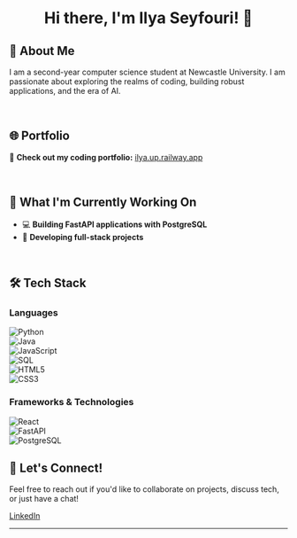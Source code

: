 <h1 align="center">Hi there, I'm Ilya Seyfouri! 👋</h1>

<h2>💫 About Me</h2>

I am a second-year computer science student at Newcastle University. I am passionate about exploring the realms of coding, building robust applications, and the era of AI.

<br>

## 🌐 Portfolio

🔗 **Check out my coding portfolio:** [ilya.up.railway.app](https://ilya.up.railway.app)

<br>


## 🚀 What I'm Currently Working On

- 💻 **Building FastAPI applications with PostgreSQL**  
- 🔧 **Developing full-stack projects**

<br>

## 🛠️ Tech Stack

### Languages

![Python](https://img.shields.io/badge/Python-3776AB?style=for-the-badge&logo=python&logoColor=white)  
![Java](https://img.shields.io/badge/Java-ED8B00?style=for-the-badge&logo=openjdk&logoColor=white)  
![JavaScript](https://img.shields.io/badge/JavaScript-F7DF1E?style=for-the-badge&logo=javascript&logoColor=black)  
![SQL](https://img.shields.io/badge/SQL-336791?style=for-the-badge&logo=postgresql&logoColor=white)  
![HTML5](https://img.shields.io/badge/HTML5-E34F26?style=for-the-badge&logo=html5&logoColor=white)  
![CSS3](https://img.shields.io/badge/CSS3-1572B6?style=for-the-badge&logo=css3&logoColor=white)  




### Frameworks & Technologies

![React](https://img.shields.io/badge/React-20232A?style=for-the-badge&logo=react&logoColor=61DAFB)  
![FastAPI](https://img.shields.io/badge/FastAPI-005571?style=for-the-badge&logo=fastapi)  
![PostgreSQL](https://img.shields.io/badge/PostgreSQL-316192?style=for-the-badge&logo=postgresql&logoColor=white)  




## 🤝 Let's Connect!

Feel free to reach out if you'd like to collaborate on projects, discuss tech, or just have a chat!

[LinkedIn](https://www.linkedin.com/in/ilya-seyfouri-3824422a0)

---

